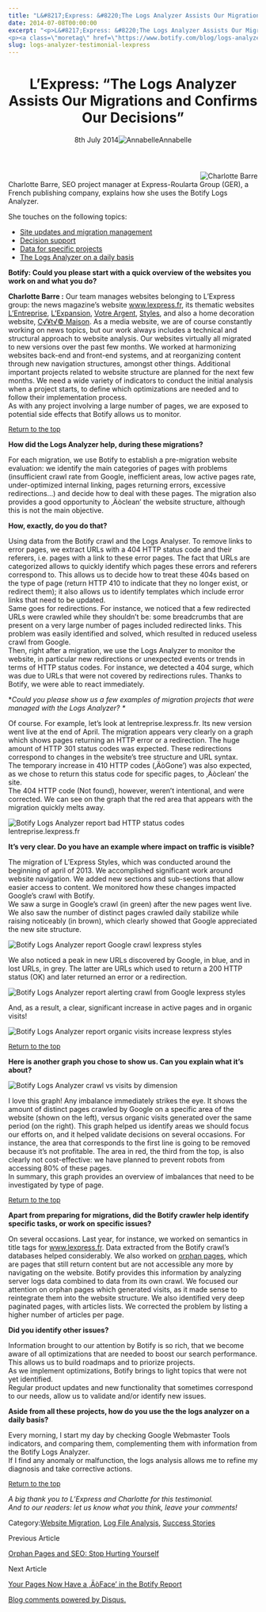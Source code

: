 ```yaml
---
title: "L&#8217;Express: &#8220;The Logs Analyzer Assists Our Migrations And Confirms Our Decisions&#8221;"
date: 2014-07-08T00:00:00
excerpt: "<p>L&#8217;Express: &#8220;The Logs Analyzer Assists Our Migrations and Confirms Our Decisions&#8221; 8th July 2014Annabelle Charlotte Barre, SEO project manager at Express-Roularta Group (GER), a French publishing company, explains how she uses the Botify Logs Analyzer. She touches on the following topics: Site updates and migration management Decision support Data for specific projects The Logs Analyzer&hellip; </p>
<p><a class=\"moretag\" href=\"https://www.botify.com/blog/logs-analyzer-testimonial-lexpress\">Read the full article</a></p>"
slug: logs-analyzer-testimonial-lexpress
---
```


<header class="text-center">
<h1 class="font-internacional font-regular normal text-header-one leading-header-one text-typography-accent-2">L&#8217;Express: &#8220;The Logs Analyzer Assists Our Migrations and Confirms Our Decisions&#8221;</h1>
<div class="flex items-center justify-center my-3"><span class="mr-1 font-internacional font-regular normal text-base leading-none text-typography-primary-lighter">8th July 2014</span><img decoding="async" class="rounded-full w-10 h-10" src="//images.ctfassets.net/tp56mevc46jo/2fCkDEsbiQSWGIkcWs40mG/e548033eda97a957ca690bdc814ed048/HS-PNG-100x100-Annabelle_Bouard.png" alt="Annabelle" /><span class="ml-1 font-internacional font-regular normal text-base leading-none text-typography-primary">Annabelle</span></div>
</header>
<p><span class="font-roboto font-regular normal text-base leading-none Markdown__Container"><img decoding="async" src="https://gm01botify.wpengine.com/wp-content/uploads/2020/01/20150202_045436_charlotte_barre.jpg" alt="Charlotte Barre" align="right" /></span></p>
<p><a id="top"></a><br />
Charlotte Barre, SEO project manager at Express-Roularta Group (GER), a French publishing company, explains how she uses the Botify Logs Analyzer.</p>
<p>She touches on the following topics:</p>
<ul>
<li><a href="#migration">Site updates and migration management</a></li>
<li><a href="#decision">Decision support</a></li>
<li><a href="#data">Data for specific projects</a></li>
<li><a href="#daily_tasks">The Logs Analyzer on a daily basis</a></li>
</ul>
<p><strong>Botify: Could you please start with a quick overview of the websites you work on and what you do?</strong></p>
<p><strong>Charlotte Barre :</strong> Our team manages websites belonging to L&#8217;Express group: the news magazine&#8217;s website <a href="http://www.lexpress.fr">www.lexpress.fr</a>, its thematic websites <a href="http://lentreprise.lexpress.fr">L&#8217;Entreprise</a>, <a href="http://lexpansion.lexpress.fr">L&#8217;Expansion</a>, <a href="http://votreargent.lexpress.fr">Votre Argent</a>, <a href="http://www.lexpress.fr/styles/">Styles</a>, and also a home decoration website, <a href="http://www.cotemaison.fr">C√¥t√© Maison</a>. As a media website, we are of course constantly working on news topics, but our work always includes a technical and structural approach to website analysis. Our websites virtually all migrated to new versions over the past few months. We worked at harmonizing websites back-end and front-end systems, and at reorganizing content through new navigation structures, amongst other things. Additional important projects related to website structure are planned for the next few months. We need a wide variety of indicators to conduct the initial analysis when a project starts, to define which optimizations are needed and to follow their implementation process.<br />
As with any project involving a large number of pages, we are exposed to potential side effects that Botify allows us to monitor.</p>
<p style="font-size: 10pt;"><a href="#top">Return to the top</a></p>
<p><strong>How did the Logs Analyzer help, during these migrations?</strong></p>
<p>For each migration, we use Botify to establish a pre-migration website evaluation: we identify the main categories of pages with problems (insufficient crawl rate from Google, inefficient areas, low active pages rate, under-optimized internal linking, pages returning errors, excessive redirections&#8230;) and decide how to deal with these pages. The migration also provides a good opportunity to ‚Äòclean&#8217; the website structure, although this is not the main objective.</p>
<p><strong>How, exactly, do you do that?</strong></p>
<p>Using data from the Botify crawl and the Logs Analyser. To remove links to error pages, we extract URLs with a 404 HTTP status code and their referers, i.e. pages with a link to these error pages. The fact that URLs are categorized allows to quickly identify which pages these errors and referers correspond to. This allows us to decide how to treat these 404s based on the type of page (return HTTP 410 to indicate that they no longer exist, or redirect them); it also allows us to identify templates which include error links that need to be updated.<br />
Same goes for redirections. For instance, we noticed that a few redirected URLs were crawled while they shouldn&#8217;t be: some breadcrumbs that are present on a very large number of pages included redirected links. This problem was easily identified and solved, which resulted in reduced useless crawl from Google.<br />
Then, right after a migration, we use the Logs Analyzer to monitor the website, in particular new redirections or unexpected events or trends in terms of HTTP status codes. For instance, we detected a 404 surge, which was due to URLs that were not covered by redirections rules. Thanks to Botify, we were able to react immediately.</p>
<p>*<em>Could you please show us a few examples of migration projects that were managed with the Logs Analyzer? *</em></p>
<p>Of course. For example, let&#8217;s look at lentreprise.lexpress.fr. Its new version went live at the end of April. The migration appears very clearly on a graph which shows pages returning an HTTP error or a redirection. The huge amount of HTTP 301 status codes was expected. These redirections correspond to changes in the website&#8217;s tree structure and URL syntax.<br />
The temporary increase in 410 HTTP codes (‚ÄòGone&#8217;) was also expected, as we chose to return this status code for specific pages, to ‚Äòclean&#8217; the site.<br />
The 404 HTTP code (Not found), however, weren&#8217;t intentional, and were corrected. We can see on the graph that the red area that appears with the migration quickly melts away.</p>
<p><img decoding="async" src="https://gm01botify.wpengine.com/wp-content/uploads/2020/01/20140708_020454_Lentreprise-migration.png" alt="Botify Logs Analyzer report bad HTTP status codes lentreprise.lexpress.fr" /></p>
<p><strong>It&#8217;s very clear. Do you have an example where impact on traffic is visible?</strong></p>
<p>The migration of L&#8217;Express Styles, which was conducted around the beginning of april of 2013. We accomplished significant work around website navigation. We added new sections and sub-sections that allow easier access to content. We monitored how these changes impacted Google&#8217;s crawl with Botify.<br />
We saw a surge in Google&#8217;s crawl (in green) after the new pages went live. We also saw the number of distinct pages crawled daily stabilize while raising noticeably (in brown), which clearly showed that Google appreciated the new site structure.</p>
<p><img decoding="async" src="https://gm01botify.wpengine.com/wp-content/uploads/2020/01/20140708_050348_Lexpress-Styles-crawl-SEcrawl.png" alt="Botify Logs Analyzer report Google crawl lexpress styles" /></p>
<p>We also noticed a peak in new URLs discovered by Google, in blue, and in lost URLs, in grey. The latter are URLs which used to return a 200 HTTP status (OK) and later returned an error or a redirection.</p>
<p><img decoding="async" src="https://gm01botify.wpengine.com/wp-content/uploads/2020/01/20140708_020454_Lexpress-Styles-alerting-crawl.png" alt="Botify Logs Analyzer report alerting crawl from Google lexpress styles" /></p>
<p>And, as a result, a clear, significant increase in active pages and in organic visits!</p>
<p><img decoding="async" src="https://gm01botify.wpengine.com/wp-content/uploads/2020/01/20140708_020454_Lexpress-Styles-visits.png" alt="Botify Logs Analyzer report organic visits increase lexpress styles" /></p>
<p style="font-size: 10pt;"><a href="#top">Return to the top</a></p>
<p><strong>Here is another graph you chose to show us. Can you explain what it&#8217;s about?</strong></p>
<p><img decoding="async" src="https://gm01botify.wpengine.com/wp-content/uploads/2020/01/20140708_021938_LexpressGroup-crawl-vs-visits.png" alt="Botify Logs Analyzer crawl vs visits by dimension" /></p>
<p>I love this graph! Any imbalance immediately strikes the eye. It shows the amount of distinct pages crawled by Google on a specific area of the website (shown on the left), versus organic visits generated over the same period (on the right). This graph helped us identify areas we should focus our efforts on, and it helped validate decisions on several occasions. For instance, the area that corresponds to the first line is going to be removed because it&#8217;s not profitable. The area in red, the third from the top, is also clearly not cost-effective: we have planned to prevent robots from accessing 80% of these pages.<br />
In summary, this graph provides an overview of imbalances that need to be investigated by type of page.</p>
<p style="font-size: 10pt;"><a href="#top">Return to the top</a></p>
<p><strong>Apart from preparing for migrations, did the Botify crawler help identify specific tasks, or work on specific issues?</strong></p>
<p>On several occasions. Last year, for instance, we worked on semantics in title tags for <a href="http://www.lexpress.fr">www.lexpress.fr</a>. Data extracted from the Botify crawl&#8217;s databases helped considerably. We also worked on <a href="https://www.botify.com/blog/orphan-pages">orphan pages</a>, which are pages that still return content but are not accessible any more by navigating on the website. Botify provides this information by analyzing server logs data combined to data from its own crawl. We focused our attention on orphan pages which generated visits, as it made sense to reintegrate them into the website structure. We also identified very deep paginated pages, with articles lists. We corrected the problem by listing a higher number of articles per page.</p>
<p><strong>Did you identify other issues?</strong></p>
<p>Information brought to our attention by Botify is so rich, that we become aware of all optimizations that are needed to boost our search performance. This allows us to build roadmaps and to priorize projects.<br />
As we implement optimizations, Botify brings to light topics that were not yet identified.<br />
Regular product updates and new functionality that sometimes correspond to our needs, allow us to validate and/or identify new issues.</p>
<p><strong>Aside from all these projects, how do you use the the logs analyzer on a daily basis?</strong></p>
<p>Every morning, I start my day by checking Google Webmaster Tools indicators, and comparing them, complementing them with information from the Botify Logs Analyzer.<br />
If I find any anomaly or malfunction, the logs analysis allows me to refine my diagnosis and take corrective actions.</p>
<p style="font-size: 10pt;"><a href="#top">Return to the top</a></p>
<p><em>A big thank you to L&#8217;Express and Charlotte for this testimonial.</em><br />
<em>And to our readers: let us know what you think, leave your comments!</em></p>
<div class="tags leading-big border-t border-b border-brand-quaternary-lighter mt-4"><span class="mr-1 font-roboto font-regular normal text-base leading-none">Category:</span><a class="uppercase text-typography-accent-1" href="/solutions/site-migrations">Website Migration</a>, <a class="uppercase text-typography-accent-1" href="/platform/botify-analytics">Log File Analysis</a>, <a class="uppercase text-typography-accent-1" href="/about/customer-success">Success Stories</a></div>
<footer class="flex justify-center my-5 mx-5">
<div class="mr-1 w-1/2 text-right">
<p><span class="font-internacional font-regular normal text-base leading-none text-typography-primary">Previous Article</span></p>
<p><a class="inline-block mt-2" href="/blog/orphan-pages"><span class="font-roboto font-regular normal text-base leading-none text-typography-accent-4">Orphan Pages and SEO: Stop Hurting Yourself</span></a></p>
</div>
<div class="ml-1 w-1/2">
<p><span class="font-internacional font-regular normal text-base leading-none text-typography-primary">Next Article</span></p>
<p><a class="inline-block mt-2" href="/blog/main-image"><span class="font-roboto font-regular normal text-base leading-none text-typography-accent-4">Your Pages Now Have a ‚ÄòFace&#8217; in the Botify Report</span></a></p>
</div>
</footer>
<div title="L'Express: ">
<div id="disqus_thread_old"></div>
<p><a class="dsq-brlink" href="http://disqus.com">Blog comments powered by <span class="logo-disqus">Disqus</span>.</a></p>
</div>
